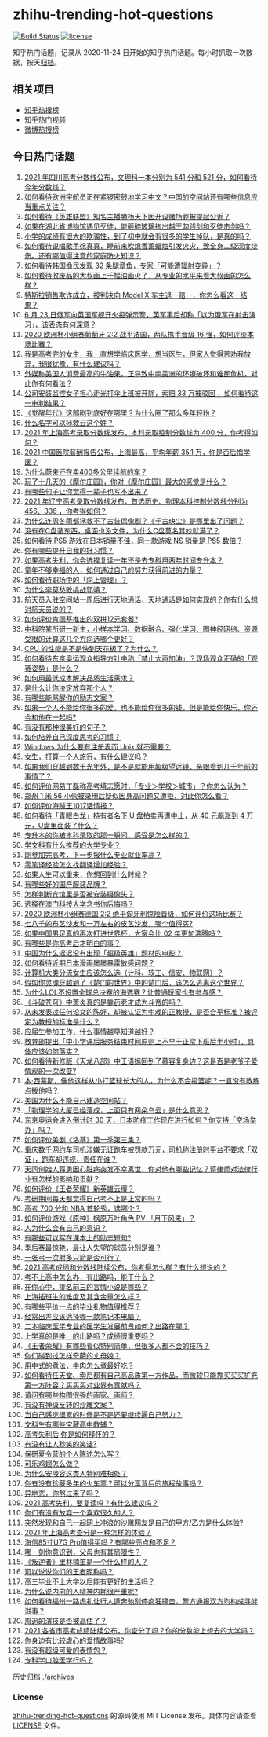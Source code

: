# zhihu-trending-hot-questions

[![Build Status](https://github.com/justjavac/zhihu-trending-hot-questions/workflows/ci/badge.svg?branch=master)](https://github.com/justjavac/zhihu-trending-hot-questions/actions)
[![license](https://img.shields.io/github/license/justjavac/zhihu-trending-hot-questions)](https://github.com/justjavac/zhihu-trending-hot-questions/blob/master/LICENSE)

知乎热门话题，记录从 2020-11-24 日开始的知乎热门话题。每小时抓取一次数据，按天[归档](./archives)。

## 相关项目

- [知乎热搜榜](https://github.com/justjavac/zhihu-trending-top-search)
- [知乎热门视频](https://github.com/justjavac/zhihu-trending-hot-video)
- [微博热搜榜](https://github.com/justjavac/weibo-trending-hot-search)

## 今日热门话题

<!-- BEGIN -->
<!-- 最后更新时间 Thu Jun 24 2021 13:01:36 GMT+0800 (China Standard Time) -->

1. [2021 年四川高考分数线公布，文理科一本分别为 541 分和 521
   分，如何看待今年分数线？](https://www.zhihu.com/question/466835029)
2. [如何看待欧洲宇航员正在紧锣密鼓地学习中文？中国的空间站还有哪些信息应当重点关注？](https://www.zhihu.com/question/466521697)
3. [如何看待《英雄联盟》知名主播滕杨天下因开设赌场罪被提起公诉？](https://www.zhihu.com/question/464376334)
4. [如果在湖北省博物馆遇见歹徒，能砸碎玻璃掏出越王勾践剑和歹徒击剑吗？](https://www.zhihu.com/question/466117995)
5. [小学的成绩有很大的欺骗性，到了初中就会有很多的学生掉队，是真的吗？](https://www.zhihu.com/question/433616847)
6. [如何看待说唱歌手徐真真，睡前未吹熄香薰蜡烛引发火灾，致全身二级深度烧伤。还有哪值得注意的家庭防火知识？](https://www.zhihu.com/question/466504088)
7. [如何看待韩国渔民发现 32 条腿章鱼，专家「可能遭辐射变异」？](https://www.zhihu.com/question/466878537)
8. [如何看待收废品的大叔画上千幅油画火了，从专业的水平来看大叔画的怎么样？](https://www.zhihu.com/question/466839329)
9. [特斯拉销售欺诈成立，被判决向 Model X
   车主退一赔一，你怎么看这一结果？](https://www.zhihu.com/question/466355841)
10. [6 月 23
    日俄军向英国军舰开火投弹示警，英军事后却称「以为俄军在射击演习」，该表态有何深意？](https://www.zhihu.com/question/466882658)
11. [2020 欧洲杯小组赛葡萄牙 2:2 战平法国，两队携手晋级 16
    强，如何评价本场比赛？](https://www.zhihu.com/question/466781763)
12. [我是高考完的女生，我一直想学临床医学，想当医生，但家人觉得苦劝我放弃，我很犹豫，有什么建议吗？](https://www.zhihu.com/question/465870397)
13. [外媒称美国人消费最高的牛油果，正导致中南美洲的环境破坏和难民危机，对此你有何看法？](https://www.zhihu.com/question/466723204)
14. [公司安装监控女子担心走光打伞上班被开除，索赔 33 万被驳回
    ，如何看待这一审判结果？](https://www.zhihu.com/question/466782388)
15. [《觉醒年代》这部剧到底好在哪里？为什么圈了那么多年轻粉？](https://www.zhihu.com/question/459410613)
16. [什么名字可以拯救云这个姓？](https://www.zhihu.com/question/374976506)
17. [2021 年上海高考录取分数线发布，本科录取控制分数线为 400
    分，你考得如何？](https://www.zhihu.com/question/466830077)
18. [2021 中国医院薪酬报告公布，上海最高，平均年薪 35.1
    万，你是否后悔学医？](https://www.zhihu.com/question/466745043)
19. [为什么蔚来还在卖400多公里续航的车？](https://www.zhihu.com/question/465399311)
20. [玩了十几天的《摩尔庄园》，你对《摩尔庄园》最大的感觉是什么？](https://www.zhihu.com/question/465468791)
21. [有哪些句子让你觉得一辈子也写不出来？](https://www.zhihu.com/question/452901323)
22. [2021 年辽宁高考录取分数线发布，首选历史、物理本科控制分数线分别为 456、336
    ，你考得如何？](https://www.zhihu.com/question/466830812)
23. [为什么连周冬雨都拯救不了古装偶像剧？《千古玦尘》是哪里出了问题？](https://www.zhihu.com/question/465674599)
24. [没有在C盘装东西，桌面也没文件，为什么C盘莫名其妙就满了？](https://www.zhihu.com/question/456677257)
25. [如何看待 PS5 游戏在日本销量不佳，同一款游戏 NS 销量是 PS5
    数倍？](https://www.zhihu.com/question/466531473)
26. [你有哪些提升自我的好习惯？](https://www.zhihu.com/question/362989562)
27. [如果高考失利，你会选择复读一年还是去专科用两年时间专升本？](https://www.zhihu.com/question/328514956)
28. [童年不够幸福的人，如何通过自己的努力获得前进的力量？](https://www.zhihu.com/question/465576258)
29. [如何看待职场中的「向上管理」？](https://www.zhihu.com/question/317938538)
30. [为什么李莫愁敢挑战郭靖？](https://www.zhihu.com/question/465518635)
31. [航天员入驻空间站一周后进行天地通话，天地通话是如何实现的？你有什么想对航天员说的？](https://www.zhihu.com/question/466697140)
32. [如何评价肯德基推出的双拼12元套餐?](https://www.zhihu.com/question/466259792)
33. [中科院某所研一新生，小样本学习、数据融合、强化学习、图神经网络、资源受限的计算这几个方向选哪个更好？](https://www.zhihu.com/question/464363782)
34. [CPU 的性能是不是快到天花板了？为什么？](https://www.zhihu.com/question/376567574)
35. [如何看待东京奥运观众指导方针中称「禁止大声加油」？现场观众正确的「观赛姿势」是什么？](https://www.zhihu.com/question/466962170)
36. [如何用最低成本解决品质生活需求？](https://www.zhihu.com/question/463153736)
37. [是什么让你决定放弃那个人？](https://www.zhihu.com/question/392671085)
38. [有哪些能骂醒你的励志文案？](https://www.zhihu.com/question/460383067)
39. [如果一个人不能给你很多的爱，也不能给你很多的钱，但是能给你快乐，你还会和他在一起吗?](https://www.zhihu.com/question/458007669)
40. [有没有那种很美好的句子？](https://www.zhihu.com/question/455376898)
41. [如何培养自己深度思考的习惯？](https://www.zhihu.com/question/290935221)
42. [Windows 为什么要有注册表而 Unix 就不需要？](https://www.zhihu.com/question/20443070)
43. [女生，打算一个人旅行，有什么建议吗？](https://www.zhihu.com/question/464649954)
44. [如果我们穿越到数千光年外，是不是就能用超级望远镜，亲眼看到几千年前的事情了？](https://www.zhihu.com/question/429699064)
45. [如何评价网易丁磊称高考填志愿时，「专业＞学校＞城市」？你怎么认为？](https://www.zhihu.com/question/466700024)
46. [郑州 1 米 56
    小伙被录用后疑似因身高问题又遭拒，对此你怎么看？](https://www.zhihu.com/question/466582127)
47. [如何评价海贼王1017话情报？](https://www.zhihu.com/question/466609680)
48. [如何看待「青眼白龙」持有者名下 U 盘拍卖再遭中止，从 40 元飙涨到 4
    万元，U盘里面装了什么？](https://www.zhihu.com/question/466587646)
49. [专升本的你被本科录取的那一瞬间，感受是怎么样的？](https://www.zhihu.com/question/319798509)
50. [学文科有什么推荐的大学专业？](https://www.zhihu.com/question/377182672)
51. [刚参加完高考，下一步报什么专业就业率高？](https://www.zhihu.com/question/328517811)
52. [零笔译经验怎么找翻译增加经验？](https://www.zhihu.com/question/29739922)
53. [如果人生可以重来，你想回到什么时候？](https://www.zhihu.com/question/464216630)
54. [有哪些好的国产服装品牌？](https://www.zhihu.com/question/22012673)
55. [怎样判断宾馆里是否被安装摄像头？](https://www.zhihu.com/question/24929266)
56. [选择在澳门科技大学念书你后悔吗？](https://www.zhihu.com/question/395824634)
57. [2020 欧洲杯小组赛德国 2:2
    绝平匈牙利惊险晋级，如何评价这场比赛？](https://www.zhihu.com/question/466949144)
58. [七八千的布艺沙发和一万左右的皮艺沙发，哪个值得买?](https://www.zhihu.com/question/341967701)
59. [如果中国男足真的再次打进世界杯，大家会比 02 年更加沸腾吗？](https://www.zhihu.com/question/463752483)
60. [有哪些是你高考后才明白的事？](https://www.zhihu.com/question/51343040)
61. [中国为什么迟迟没有出现「超级英雄」题材的电影？](https://www.zhihu.com/question/55011793)
62. [如何看待近期日本漫画屡屡暴雷敏感问题？](https://www.zhihu.com/question/465217223)
63. [计算机大类分流女生应该怎么选（计科、软工、信安、物联网）？](https://www.zhihu.com/question/464081479)
64. [假如你灵魂穿越到了《楚门的世界》中的楚门后，该怎么逃离这个世界？](https://www.zhihu.com/question/463821503)
65. [为什么LOL不设置全球总决赛的海选赛？让普通玩家也有参与感？](https://www.zhihu.com/question/348029119)
66. [《斗破苍穹》中萧炎真的是靠药老才成为斗帝的吗？](https://www.zhihu.com/question/325197543)
67. [从未发表过任何论文的陈好，却被认证为中戏的正教授，是否合乎标准？被评定为教授的标准是什么？](https://www.zhihu.com/question/466544935)
68. [应届生参加工作，什么事情越早知道越好？](https://www.zhihu.com/question/407372614)
69. [教育部提出「中小学课后服务结束时间原则上不早于正常下班后半小时」，具体应该如何落实？](https://www.zhihu.com/question/466568287)
70. [如何看待新修版《天龙八部》中王语嫣回到了慕容复身边？这是否是老爷子爱情观的一次改变?](https://www.zhihu.com/question/466375037)
71. [本·西蒙斯，像他这样从小打篮球长大的人，为什么不会投篮呢？一直没有教练点拨他吗？](https://www.zhihu.com/question/466334440)
72. [美国为什么不能自己建造空间站？](https://www.zhihu.com/question/466163410)
73. [「物理学的大厦已经落成，上面只有两朵乌云」是什么意思？](https://www.zhihu.com/question/319790208)
74. [东京奥运会进入倒计时 30
    天，日本防疫工作现在进行如何？你支持「空场举办」吗？](https://www.zhihu.com/question/466695575)
75. [如何评价美剧《洛基》第一季第三集？](https://www.zhihu.com/question/466766242)
76. [重庆数千网约车司机涉嫌无证跑车被罚款万元，司机称注册时平台不要求「双证」，跑车却违规，责任在谁？](https://www.zhihu.com/question/466706473)
77. [天同创始人蒋勇因心脏病突发不幸离世，你对他有哪些记忆？蒋律师对法律行业有怎样的影响和贡献？](https://www.zhihu.com/question/466834495)
78. [如何评价《王者荣耀》新英雄云缨？](https://www.zhihu.com/question/456762502)
79. [考研期间每天都觉得自己考不上是正常的吗？](https://www.zhihu.com/question/465105306)
80. [高考 700 分和 NBA 首轮秀，选哪个？](https://www.zhihu.com/question/464138535)
81. [如何评价游戏《原神》枫原万叶角色 PV 「月下风来」？](https://www.zhihu.com/question/466741628)
82. [人为什么会有自己的意识？](https://www.zhihu.com/question/25852574)
83. [有哪些可以写在课本上的励志短句?](https://www.zhihu.com/question/370697717)
84. [季后赛最惊艳，最让人失望的球员分别是谁？](https://www.zhihu.com/question/466186916)
85. [一张弓一次射多只箭是否可行？](https://www.zhihu.com/question/304821244)
86. [2021 高考成绩和分数线陆续公布，你考得怎么样？有什么想说的？](https://www.zhihu.com/question/466687251)
87. [考不上高中怎么办，有出路吗，能干什么？](https://www.zhihu.com/question/465806019)
88. [在你心中，排名前三的言情小说是哪些？](https://www.zhihu.com/question/381690632)
89. [上海插班生的难度及其含金量怎么样？](https://www.zhihu.com/question/406103266)
90. [有哪些平价一点的毕业礼物值得推荐？](https://www.zhihu.com/question/392825138)
91. [经常出差应该选择哪一款笔记本电脑？](https://www.zhihu.com/question/35504318)
92. [二本临床医学专业的医学生发展前景如何？出路在哪？](https://www.zhihu.com/question/368279194)
93. [上学真的是唯一的出路吗？成绩很重要吗？](https://www.zhihu.com/question/466028296)
94. [《王者荣耀》有哪些看似特别简单，但很多人都不会的技巧？](https://www.zhihu.com/question/446136518)
95. [你们碰到过怎样奇葩的丈母娘？](https://www.zhihu.com/question/277706428)
96. [用中式的煮法，牛肉怎么煮最好吃？](https://www.zhihu.com/question/20739576)
97. [如何看待任天堂、索尼都有自己高品质第一方作品，而微软只能靠买买买扩充第一方阵容？买买买对业界有贡献吗？](https://www.zhihu.com/question/466608173)
98. [请问有哪些构图很强的画家、画师？](https://www.zhihu.com/question/464287491)
99. [有没有神级反转的沙雕文案？](https://www.zhihu.com/question/452293238)
100. [当自己感觉很累的时候是不是还要继续逼自己努力？](https://www.zhihu.com/question/23678611)
101. [文科生有哪些宝藏高中教辅？](https://www.zhihu.com/question/434586269)
102. [高考失利后,你是如何释怀的？](https://www.zhihu.com/question/282477570)
103. [有没有让人秒笑的笑话?](https://www.zhihu.com/question/466244043)
104. [保研夏令营的个人陈述怎么写？](https://www.zhihu.com/question/30606095)
105. [可乐鸡翅怎么做？](https://www.zhihu.com/question/30139966)
106. [为什么安陵容这类人特别难相处？](https://www.zhihu.com/question/465876363)
107. [你有没有珍藏多年的火车票？可以分享背后的旅程故事吗？](https://www.zhihu.com/question/466251300)
108. [异地恋，你熬过来了吗？](https://www.zhihu.com/question/456081793)
109. [2021 高考失利，要复读吗？有什么建议吗？](https://www.zhihu.com/question/464438124)
110. [你们有没有放弃一个喜欢很久的人？](https://www.zhihu.com/question/466274655)
111. [突然发现和自己一起网上冲浪的沙雕网友是自己的甲方/乙方是什么体验?](https://www.zhihu.com/question/465724596)
112. [2021 年上海高考查分是一种怎样的体验？](https://www.zhihu.com/question/463610724)
113. [海信85寸U7G Pro值得买吗？有哪些亮点和不足？](https://www.zhihu.com/question/465575735)
114. [哪一刻你意识到，父母也有其局限性？](https://www.zhihu.com/question/465553728)
115. [《叛逆者》里林楠笙是一个什么样的人？](https://www.zhihu.com/question/463791665)
116. [可以说说你们的王者昵称吗？](https://www.zhihu.com/question/442206137)
117. [高三毕业不上大学以后能有更好的生活吗？](https://www.zhihu.com/question/465162371)
118. [为什么说内向的人精神内耗很严重呢?](https://www.zhihu.com/question/438833344)
119. [如何看待福州一路虎礼让行人遭奔驰别停疯狂撞击，警方通报双方均构成寻衅滋事？](https://www.zhihu.com/question/466514894)
120. [周迅的演技是否被高估了？](https://www.zhihu.com/question/296224065)
121. [2021
     各省市高考成绩陆续公布，你查分了吗？你的分数能上想去的大学吗？](https://www.zhihu.com/question/466693006)
122. [你身边有比较虐心的爱情故事吗?](https://www.zhihu.com/question/352335209)
123. [有没有超级可爱的表情包？](https://www.zhihu.com/question/399465536)
124. [专科学口腔医学行吗？](https://www.zhihu.com/question/383445313)

<!-- END -->

历史归档 [./archives](./archives)

### License

[zhihu-trending-hot-questions](https://github.com/justjavac/zhihu-trending-hot-questions)
的源码使用 MIT License 发布。具体内容请查看 [LICENSE](./LICENSE) 文件。
